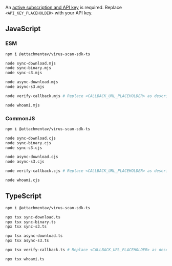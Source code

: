 An [active subscription and API key](https://attachmentav.com/help/virus-malware-scan-api/setup-guide/#api-key) is required. Replace `<API_KEY_PLACEHOLDER>` with your API key.

## JavaScript

### ESM

```bash
npm i @attachmentav/virus-scan-sdk-ts

node sync-download.mjs
node sync-binary.mjs
node sync-s3.mjs

node async-download.mjs
node async-s3.mjs

node verify-callback.mjs # Replace <CALLBACK_URL_PLACEHOLDER> as described in the code.

node whoami.mjs
```

### CommonJS

```bash
npm i @attachmentav/virus-scan-sdk-ts

node sync-download.cjs
node sync-binary.cjs
node sync-s3.cjs

node async-download.cjs
node async-s3.cjs

node verify-callback.cjs # Replace <CALLBACK_URL_PLACEHOLDER> as described in the code.

node whoami.cjs
```

## TypeScript

```bash
npm i @attachmentav/virus-scan-sdk-ts

npx tsx sync-download.ts
npx tsx sync-binary.ts
npx tsx sync-s3.ts

npx tsx async-download.ts
npx tsx async-s3.ts

npx tsx verify-callback.ts # Replace <CALLBACK_URL_PLACEHOLDER> as described in the code.

npx tsx whoami.ts
```
